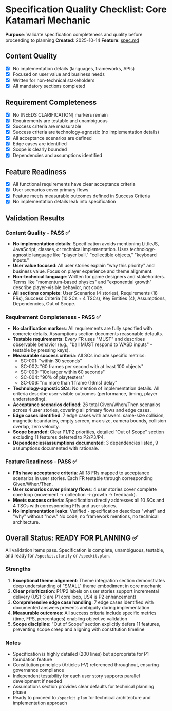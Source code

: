 # Specification Quality Checklist: Core Katamari Mechanic

**Purpose**: Validate specification completeness and quality before proceeding to planning
**Created**: 2025-10-14
**Feature**: [spec.md](../spec.md)

## Content Quality

- [x] No implementation details (languages, frameworks, APIs)
- [x] Focused on user value and business needs
- [x] Written for non-technical stakeholders
- [x] All mandatory sections completed

## Requirement Completeness

- [x] No [NEEDS CLARIFICATION] markers remain
- [x] Requirements are testable and unambiguous
- [x] Success criteria are measurable
- [x] Success criteria are technology-agnostic (no implementation details)
- [x] All acceptance scenarios are defined
- [x] Edge cases are identified
- [x] Scope is clearly bounded
- [x] Dependencies and assumptions identified

## Feature Readiness

- [x] All functional requirements have clear acceptance criteria
- [x] User scenarios cover primary flows
- [x] Feature meets measurable outcomes defined in Success Criteria
- [x] No implementation details leak into specification

## Validation Results

### Content Quality - PASS ✅

- **No implementation details**: Specification avoids mentioning LittleJS, JavaScript, classes, or technical implementation. Uses technology-agnostic language like "player ball," "collectible objects," "keyboard inputs."
- **User value focused**: All user stories explain "why this priority" and business value. Focus on player experience and theme alignment.
- **Non-technical language**: Written for game designers and stakeholders. Terms like "momentum-based physics" and "exponential growth" describe player-visible behavior, not code.
- **All sections complete**: User Scenarios (4 stories), Requirements (18 FRs), Success Criteria (10 SCs + 4 TSCs), Key Entities (4), Assumptions, Dependencies, Out of Scope.

### Requirement Completeness - PASS ✅

- **No clarification markers**: All requirements are fully specified with concrete details. Assumptions section documents reasonable defaults.
- **Testable requirements**: Every FR uses "MUST" and describes observable behavior (e.g., "ball MUST respond to WASD inputs" - testable by pressing keys).
- **Measurable success criteria**: All SCs include specific metrics:
  - SC-001: "within 30 seconds"
  - SC-002: "60 frames per second with at least 100 objects"
  - SC-003: "10x larger within 60 seconds"
  - SC-004: "90% of playtesters"
  - SC-006: "no more than 1 frame (16ms) delay"
- **Technology-agnostic SCs**: No mention of implementation details. All criteria describe user-visible outcomes (performance, timing, player understanding).
- **Acceptance scenarios defined**: 26 total Given/When/Then scenarios across 4 user stories, covering all primary flows and edge cases.
- **Edge cases identified**: 7 edge cases with answers: same-size collision, magnetic boundaries, empty screen, max size, camera bounds, collision overlap, zero velocity.
- **Scope bounded**: Clear P1/P2 priorities, detailed "Out of Scope" section excluding 11 features deferred to P2/P3/P4.
- **Dependencies/assumptions documented**: 3 dependencies listed, 9 assumptions documented with rationale.

### Feature Readiness - PASS ✅

- **FRs have acceptance criteria**: All 18 FRs mapped to acceptance scenarios in user stories. Each FR testable through corresponding Given/When/Then.
- **User scenarios cover primary flows**: 4 user stories cover complete core loop (movement → collection → growth → feedback).
- **Meets success criteria**: Specification directly addresses all 10 SCs and 4 TSCs with corresponding FRs and user stories.
- **No implementation leaks**: Verified - specification describes "what" and "why" without "how." No code, no framework mentions, no technical architecture.

## Overall Status: READY FOR PLANNING ✅

All validation items pass. Specification is complete, unambiguous, testable, and ready for `/speckit.clarify` or `/speckit.plan`.

### Strengths

1. **Exceptional theme alignment**: Theme integration section demonstrates deep understanding of "SMALL" theme embodiment in core mechanic
2. **Clear prioritization**: P1/P2 labels on user stories support incremental delivery (US1-3 are P1 core loop, US4 is P2 enhancement)
3. **Comprehensive edge case handling**: 7 edge cases identified with documented answers prevents ambiguity during implementation
4. **Measurable outcomes**: All success criteria include specific metrics (time, FPS, percentages) enabling objective validation
5. **Scope discipline**: "Out of Scope" section explicitly defers 11 features, preventing scope creep and aligning with constitution timeline

### Notes

- Specification is highly detailed (200 lines) but appropriate for P1 foundation feature
- Constitution principles (Articles I-V) referenced throughout, ensuring governance compliance
- Independent testability for each user story supports parallel development if needed
- Assumptions section provides clear defaults for technical planning phase
- Ready to proceed to `/speckit.plan` for technical architecture and implementation approach
